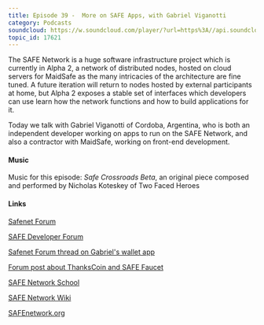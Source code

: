 ```yaml
---
title: Episode 39 -  More on SAFE Apps, with Gabriel Viganotti
category: Podcasts
soundcloud: https://w.soundcloud.com/player/?url=https%3A//api.soundcloud.com/tracks/348299427
topic_id: 17621
---
```


The SAFE Network is a huge software infrastructure project which is currently in Alpha 2, a network of distributed nodes, hosted on cloud servers for MaidSafe as the many intricacies of the architecture are fine tuned. A future iteration will return to nodes hosted by external participants at home, but Alpha 2 exposes a stable set of interfaces which developers can use learn how the network functions and how to build applications for it.
  
Today we talk with Gabriel Viganotti of Cordoba, Argentina, who is both an independent developer working on apps to run on the SAFE Network, and also a contractor with MaidSafe, working on front-end development. 

<!-- more -->

#### Music

Music for this episode: *Safe Crossroads Beta*, an original piece composed and performed by Nicholas Koteskey of Two Faced Heroes

#### Links

[Safenet Forum](https://safenetforum.org/)

[SAFE Developer Forum](https://forum.safedev.org/)

[Safenet Forum thread on Gabriel's wallet app](https://safenetforum.org/t/introducing-safe-wallet-app/11764) 

[Forum post about ThanksCoin and SAFE Faucet](https://safenetforum.org/t/introducing-safe-wallet-app/11764/60)

[SAFE Network School](https://safecrossroads.net/safe-network-school/)

[SAFE Network Wiki](https://safenetwork.wiki/en/Main_Page) 

[SAFEnetwork.org](https://safenetwork.org)
